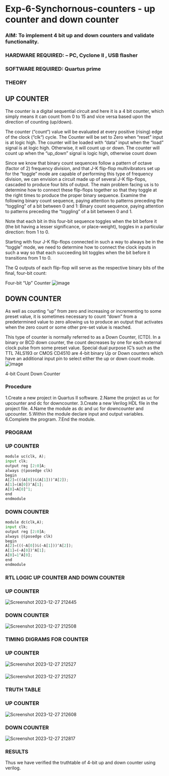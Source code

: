 # Exp-6-Synchornous-counters - up counter and down counter 
### AIM: To implement 4 bit up and down counters and validate  functionality.
### HARDWARE REQUIRED:  – PC, Cyclone II , USB flasher
### SOFTWARE REQUIRED:   Quartus prime
### THEORY 

## UP COUNTER 
The counter is a digital sequential circuit and here it is a 4 bit counter, which simply means it can count from 0 to 15 and vice versa based upon the direction of counting (up/down). 

The counter (“count“) value will be evaluated at every positive (rising) edge of the clock (“clk“) cycle.
The Counter will be set to Zero when “reset” input is at logic high.
The counter will be loaded with “data” input when the “load” signal is at logic high. Otherwise, it will count up or down.
The counter will count up when the “up_down” signal is logic high, otherwise count down

Since we know that binary count sequences follow a pattern of octave (factor of 2) frequency division, and that J-K flip-flop multivibrators set up for the “toggle” mode are capable of performing this type of frequency division, we can envision a circuit made up of several J-K flip-flops, cascaded to produce four bits of output.
The main problem facing us is to determine how to connect these flip-flops together so that they toggle at the right times to produce the proper binary sequence.
Examine the following binary count sequence, paying attention to patterns preceding the “toggling” of a bit between 0 and 1:
Binary count sequence, paying attention to patterns preceding the “toggling” of a bit between 0 and 1.

Note that each bit in this four-bit sequence toggles when the bit before it (the bit having a lesser significance, or place-weight), toggles in a particular direction: from 1 to 0.



 
 

Starting with four J-K flip-flops connected in such a way to always be in the “toggle” mode, we need to determine how to connect the clock inputs in such a way so that each succeeding bit toggles when the bit before it transitions from 1 to 0.

The Q outputs of each flip-flop will serve as the respective binary bits of the final, four-bit count:

 
 

Four-bit “Up” Counter
![image](https://user-images.githubusercontent.com/36288975/169644758-b2f4339d-9532-40c5-af40-8f4f8c942e2c.png)



## DOWN COUNTER 

As well as counting “up” from zero and increasing or incrementing to some preset value, it is sometimes necessary to count “down” from a predetermined value to zero allowing us to produce an output that activates when the zero count or some other pre-set value is reached.

This type of counter is normally referred to as a Down Counter, (CTD). In a binary or BCD down counter, the count decreases by one for each external clock pulse from some preset value. Special dual purpose IC’s such as the TTL 74LS193 or CMOS CD4510 are 4-bit binary Up or Down counters which have an additional input pin to select either the up or down count mode.
![image](https://user-images.githubusercontent.com/36288975/169644844-1a14e123-7228-4ed8-81a9-eb937dff4ac8.png)


4-bit Count Down Counter
### Procedure
1.Create a new project in Quartus II software.
2.Name the project as uc for upcounter and dc for downcounter.
3.Create a new Verilog HDL file in the project file.
4.Name the module as dc and uc for downcounter and upcounter.
5.Within the module declare input and output variables.
6.Complete the program.
7.End the module.



### PROGRAM 
### UP COUNTER
```python
module uc(clk, A);
input clk;
output reg [2:0]A;
always @(posedge clk)
begin
A[2]=(((A[0])&(A[1]))^A[2]);
A[1]=(A[0])^A[1];
A[0]=A[0]^1;
end
endmodule
```
### DOWN COUNTER
```python
module dc(clk,A);
input clk;
output reg [2:0]A;
always @(posedge clk)
begin
A[2]=(((~A[0])&(~A[1]))^A[2]);
A[1]=(~A[0])^A[1];
A[0]=1^A[0];
end
endmodule
```

### RTL LOGIC UP COUNTER AND DOWN COUNTER  
### UP COUNTER
![Screenshot 2023-12-27 212445](https://github.com/23004027/Exp-7-Synchornous-counters-/assets/138956447/d59e9dab-0640-49c9-8a0a-a5b021f201c4)

### DOWN COUNTER
![Screenshot 2023-12-27 212508](https://github.com/23004027/Exp-7-Synchornous-counters-/assets/138956447/6602e1ff-6870-4f99-aebd-286e1e3b4683)


### TIMING DIGRAMS FOR COUNTER  
### UP COUNTER
![Screenshot 2023-12-27 212527](https://github.com/23004027/Exp-7-Synchornous-counters-/assets/138956447/f9298d2c-bdb3-4bb4-8d7a-162ee5a2ef11)
### 
![Screenshot 2023-12-27 212527](https://github.com/23004027/Exp-7-Synchornous-counters-/assets/138956447/dddbb8a1-6713-42ae-956c-61d7583941dc)


### TRUTH TABLE 
### UP COUNTER
![Screenshot 2023-12-27 212608](https://github.com/23004027/Exp-7-Synchornous-counters-/assets/138956447/7d6cac75-d0c2-47fd-ab64-bad9549efa73)
### DOWN COUNTER
![Screenshot 2023-12-27 212817](https://github.com/23004027/Exp-7-Synchornous-counters-/assets/138956447/95a9d19f-c623-41c5-abb9-dcbcf088289f)



### RESULTS
Thus we have verified the truthtable of 4-bit up and down counter using verilog.

